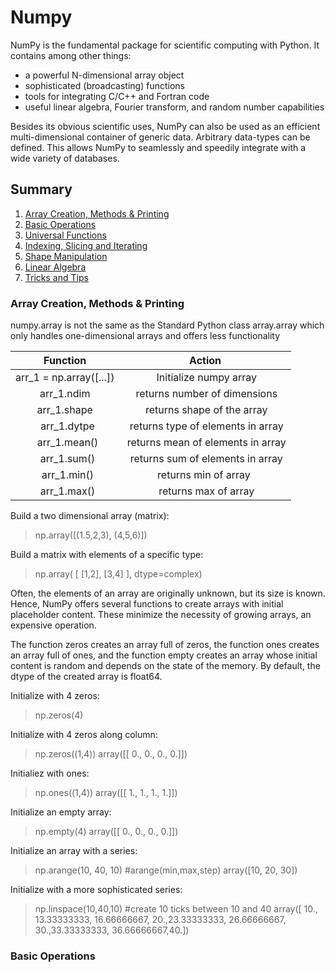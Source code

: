# Numpy

NumPy is the fundamental package for scientific computing with Python. It contains among other things:

* a powerful N-dimensional array object
* sophisticated (broadcasting) functions
* tools for integrating C/C++ and Fortran code
* useful linear algebra, Fourier transform, and random number capabilities

Besides its obvious scientific uses, NumPy can also be used as an efficient multi-dimensional container of generic data. Arbitrary data-types can be defined. This allows NumPy to seamlessly and speedily integrate with a wide variety of databases.

## Summary

1. [Array Creation, Methods & Printing](#numpy-A)
2. [Basic Operations](#numpy-B)
3. [Universal Functions](#numpy-C)
4. [Indexing, Slicing and Iterating](#numpy-D)
5. [Shape Manipulation](#numpy-E)
6. [Linear Algebra](#numpy-F)
7. [Tricks and Tips](#numpy-G)

<a id='numpy-A'></a>
### Array Creation, Methods & Printing 

numpy.array is not the same as the Standard Python class array.array which only handles one-dimensional arrays and offers less functionality

|        Function         |             Action                |
|:-----------------------:|:---------------------------------:|
| arr_1 = np.array([...]) | Initialize numpy array            |
|      arr_1.ndim         | returns number of dimensions      |
|      arr_1.shape        | returns shape of the array        |
|      arr_1.dytpe        | returns type of elements in array |
|      arr_1.mean()       | returns mean of elements in array |
|      arr_1.sum()        | returns sum of elements in array  |
|      arr_1.min()        | returns min of array              |
|      arr_1.max()        | returns max of array              |
 

Build a two dimensional array (matrix):
> np.array([(1.5,2,3), (4,5,6)])

Build a matrix with elements of a specific type:
> np.array( [ [1,2], [3,4] ], dtype=complex)


Often, the elements of an array are originally unknown, but its size is known. Hence, NumPy offers several functions to create arrays with initial placeholder content. These minimize the necessity of growing arrays, an expensive operation.

The function zeros creates an array full of zeros, the function ones creates an array full of ones, and the function empty creates an array whose initial content is random and depends on the state of the memory. By default, the dtype of the created array is float64.

Initialize with 4 zeros:
> np.zeros(4)

Initialize with 4 zeros along column:
> np.zeros((1,4))
> array([[ 0.,  0.,  0.,  0.]])

Initialiez with ones:
> np.ones((1,4))
> array([[ 1.,  1.,  1.,  1.]])

Initialize an empty array:
> np.empty(4)
> array([[ 0.,  0.,  0.,  0.]])

Initialize an array with a series:
> np.arange(10, 40, 10) #arange(min,max,step)
> array([10, 20, 30])

Initialize with a more sophisticated series:
> np.linspace(10,40,10) #create 10 ticks between 10 and 40
> array([ 10.,  13.33333333,  16.66666667,  20.,23.33333333,  26.66666667,  30.,33.33333333, 36.66666667,40.])

<a id='numpy-B'></a>
### Basic Operations

